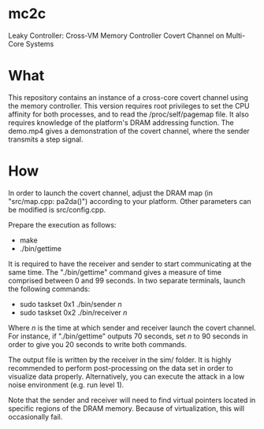 # mc2c
Leaky Controller: Cross-VM Memory Controller Covert Channel on Multi-Core Systems

# What
This repository contains an instance of a cross-core covert channel using the memory controller. This version requires root privileges to set the CPU affinity for both processes, and to read the /proc/self/pagemap file. It also requires knowledge of the platform's DRAM addressing function. The demo.mp4 gives a demonstration of the covert channel, where the sender transmits a step signal.

# How
In order to launch the covert channel, adjust the DRAM map (in "src/map.cpp: pa2da()") according to your platform. Other parameters can be modified is src/config.cpp.

Prepare the execution as follows:
- make
- ./bin/gettime

It is required to have the receiver and sender to start communicating at the same time. The "./bin/gettime" command gives a measure of time comprised between 0 and 99 seconds. In two separate terminals, launch the following commands:
- sudo taskset 0x1 ./bin/sender *n*
- sudo taskset 0x2 ./bin/receiver *n*

Where *n* is the time at which sender and receiver launch the covert channel. For instance, if "./bin/gettime" outputs 70 seconds, set *n* to 90 seconds in order to give you 20 seconds to write both commands.

The output file is written by the receiver in the sim/ folder. It is highly recommended to perform post-processing on the data set in order to visualize data properly. Alternatively, you can execute the attack in a low noise environment (e.g. run level 1).

Note that the sender and receiver will need to find virtual pointers located in specific regions of the DRAM memory. Because of virtualization, this will occasionally fail.
